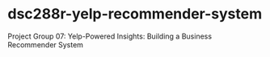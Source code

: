 # dsc288r-yelp-recommender-system
Project Group 07: Yelp-Powered Insights: Building a Business Recommender System
